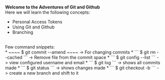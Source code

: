 **Welcome to the Adventures of Git and Github**
<br>
Here we will learn the following concepts: <br>
* Personal Access Tokens
* Using Git and Github
* Branching
<br>
Few command snippets:<br>
* ~~~~ $ git commit --amend ~~~~ -> For changing commits
* ``` $ git rm --cached <nameoffile> ``` -> Remove file from the commit space
* ``` $ git config --list ``` -> view configured username and email
* ``` $ git log ``` -> shows all commits made
* ``` $ git status ``` -> shows changes made
* ``` $ git checkout -b <branchname> ``` -> create a new branch and shift to it
